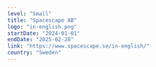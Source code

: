 ```yaml
---
level: "Small"
title: "Spacescape AB"
logo: "in-english.png"
startDate: "2024-01-01"
endDate: "2025-02-28"
link: "https://www.spacescape.se/in-english/"
country: "Sweden"
---
```

